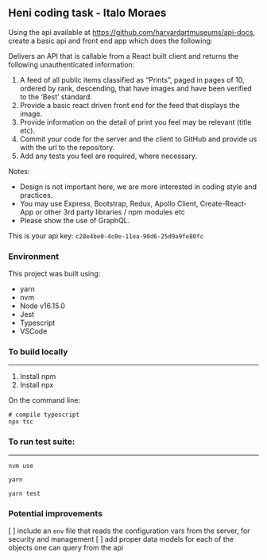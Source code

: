 ## Heni coding task - Italo Moraes

Using the api available at https://github.com/harvardartmuseums/api-docs,
create a basic api and front end app which does the following:

Delivers an API that is callable from a React built client and returns the following
unauthenticated information:
1. A feed of all public items classified as “Prints”, paged in pages of 10, ordered by rank,
descending, that have images and have been verified to the ‘Best’ standard.
2. Provide a basic react driven front end for the feed that displays the image.
3. Provide information on the detail of print you feel may be relevant (title etc).
4. Commit your code for the server and the client to GitHub and provide us with the url to the
repository.
5. Add any tests you feel are required, where necessary.

Notes:
- Design is not important here, we are more interested in coding style and practices.
- You may use Express, Bootstrap, Redux, Apollo Client, Create-React-App or other 3rd party
libraries / npm modules etc
- Please show the use of GraphQL.

This is your api key: `c28e4be0-4c0e-11ea-90d6-25d9a9fe80fc`

### Environment

This project was built using:
- yarn
- nvm
- Node v16.15.0
- Jest
- Typescript
- VSCode

### To build locally
--------------------

1. Install npm
2. Install npx

On the command line:
```
# compile typescript
npx tsc
```


### To run test suite:
--------------------
```
nvm use

yarn

yarn test
```


### Potential improvements

[ ] include an `env` file that reads the configuration vars from the server, for security and management
[ ] add proper data models for each of the objects one can query from the api